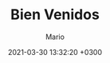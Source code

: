 ---
layout: post
title: Bien Venidos
date:   2021-03-30 13:32:20 +0300
description: blabla. # Add post description (optional)
img: yosh-ginsu.jpg # Add image post (optional)
tags: [Blog, Sunset]
author: Mario # Add name author (optional)
---